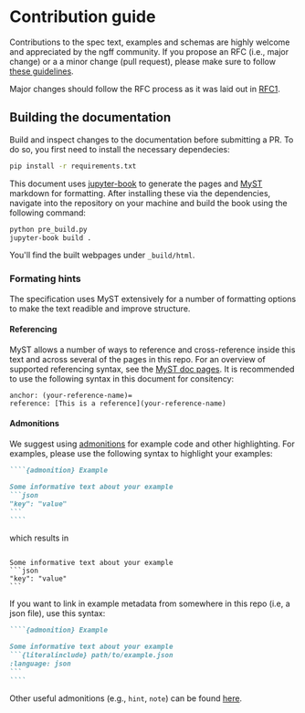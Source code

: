 # Contribution guide

Contributions to the spec text, examples and schemas are highly welcome
and appreciated by the ngff community.
If you propose an RFC (i.e., major change) or a a minor change (pull request),
please make sure to follow [these guidelines](https://ngff.openmicroscopy.org/contributing/index.html).

Major changes should follow the RFC process as it was laid out in [RFC1](https://ngff.openmicroscopy.org/rfc/1/index.html).

## Building the documentation

Build and inspect changes to the documentation before submitting a PR.
To do so, you first need to install the necessary dependecies:

```bash
pip install -r requirements.txt
```

This document uses [jupyter-book](https://jupyterbook.org) to generate the pages
and [MyST](https://mystmd.org) markdown for formatting.
After installing these via the dependencies,
navigate into the repository on your machine and build the book using the following command:

```bash
python pre_build.py
jupyter-book build .
```

You'll find the built webpages under `_build/html`.

### Formating hints

The specification uses MyST extensively for a number of formatting options
to make the text readible and improve structure.

#### Referencing

MyST allows a number of ways to reference and cross-reference inside this text
and across several of the pages in this repo.
For an overview of supported referencing syntax,
see the [MyST doc pages](https://mystmd.org/guide/cross-references).
It is recommended to use the following syntax in this document for consitency:

```
anchor: (your-reference-name)=
reference: [This is a reference](your-reference-name)
```

#### Admonitions

We suggest using [admonitions](https://mystmd.org/guide/admonitions) for example code and other highlighting.
For examples, please use the following syntax to highlight your examples:

`````markdown
````{admonition} Example

Some informative text about your example
```json
"key": "value"
```
````
`````

which results in

````{admonition} Example

Some informative text about your example
```json
"key": "value"
```
````

If you want to link in example metadata from somewhere in this repo (i.e, a json file),
use this syntax:

`````markdown
````{admonition} Example

Some informative text about your example
```{literalinclude} path/to/example.json
:language: json
```
````
`````

Other useful admonitions (e.g., `hint`, `note`) can be found [here](https://mystmd.org/guide/directives).
